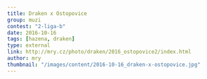 ```yaml
---
title: Draken x Ostopovice   
group: muzi
contest: "2-liga-b"
date: 2016-10-16
tags: [hazena, draken]
type: external
link: http://mry.cz/photo/draken/2016_ostopovice2/index.html
author: mry
thumbnail: "/images/content/2016-10-16_draken-x-ostopovice.jpg"
---
```

